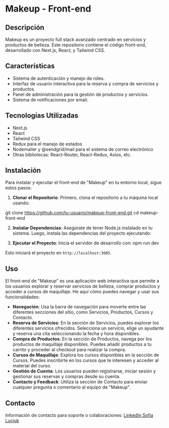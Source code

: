# Makeup - Front-end

## Descripción
Makeup es un proyecto full stack avanzado centrado en servicios y productos de belleza. Este repositorio contiene el código front-end, desarrollado con Next.js, React, y Tailwind CSS.

## Características
- Sistema de autenticación y manejo de roles.
- Interfaz de usuario interactiva para la reserva y compra de servicios y productos.
- Panel de administración para la gestión de productos y servicios.
- Sistema de notificaciones por email.

## Tecnologías Utilizadas
- Next.js
- React
- Tailwind CSS
- Redux para el manejo de estados
- Nodemailer y @sendgrid/mail para el sistema de correo electrónico
- Otras bibliotecas: React-Router, React-Redux, Axios, etc.

## Instalación
Para instalar y ejecutar el front-end de "Makeup" en tu entorno local, sigue estos pasos:

1. **Clonar el Repositorio**: Primero, clona el repositorio a tu máquina local usando:

git clone https://github.com/tu-usuario/makeup-front-end.git
cd makeup-front-end

2. **Instalar Dependencias**: Asegúrate de tener Node.js instalado en tu sistema. Luego, instala las dependencias del proyecto ejecutando:


3. **Ejecutar el Proyecto**: Inicia el servidor de desarrollo con:
npm run dev 

Esto iniciará el proyecto en `http://localhost:3005`.

## Uso
El front-end de "Makeup" es una aplicación web interactiva que permite a los usuarios explorar y reservar servicios de belleza, comprar productos y acceder a cursos de maquillaje. He aquí cómo puedes navegar y usar sus funcionalidades:

- **Navegación**: Usa la barra de navegación para moverte entre las diferentes secciones del sitio, como Servicios, Productos, Cursos y Contacto.
- **Reserva de Servicios**: En la sección de Servicios, puedes explorar los diferentes servicios ofrecidos. Selecciona un servicio, elige un ayudante y reserva una cita seleccionando la fecha y hora disponibles.
- **Compra de Productos**: En la sección de Productos, navega por los productos de maquillaje disponibles. Puedes añadir productos a tu carrito y proceder al checkout para realizar la compra.
- **Cursos de Maquillaje**: Explora los cursos disponibles en la sección de Cursos. Puedes inscribirte en los cursos que te interesen y acceder al material del curso.
- **Gestión de Cuenta**: Los usuarios pueden registrarse, iniciar sesión y gestionar sus reservas y compras desde su cuenta.
- **Contacto y Feedback**: Utiliza la sección de Contacto para enviar cualquier pregunta o comentario al equipo de "Makeup".

## Contacto
Información de contacto para soporte o colaboraciones:
[LinkedIn Sofia Luciuk](https://www.linkedin.com/in/sofia-luciuk/)


 
 
